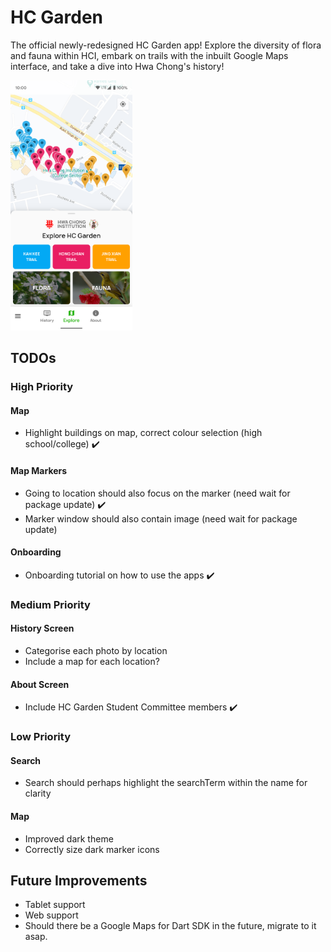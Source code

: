 # HC Garden

The official newly-redesigned HC Garden app! Explore the diversity of flora and fauna within HCI, embark on trails with the inbuilt Google Maps interface, and take a dive into Hwa Chong's history! 

<img src="assets/images/screenshots/homepage.png" height="400">

## TODOs

### High Priority

#### Map
- Highlight buildings on map, correct colour selection (high school/college) ✔️

#### Map Markers
- Going to location should also focus on the marker (need wait for package update) ✔️
- Marker window should also contain image (need wait for package update)

#### Onboarding
- Onboarding tutorial on how to use the apps ✔️

### Medium Priority

#### History Screen
- Categorise each photo by location
- Include a map for each location?

#### About Screen
- Include HC Garden Student Committee members ✔️

### Low Priority

#### Search
- Search should perhaps highlight the searchTerm within the name for clarity

#### Map
- Improved dark theme
- Correctly size dark marker icons

## Future Improvements
- Tablet support
- Web support
- Should there be a Google Maps for Dart SDK in the future, migrate to it asap.
